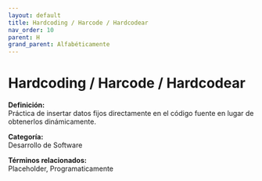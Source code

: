 ```yaml
---
layout: default
title: Hardcoding / Harcode / Hardcodear
nav_order: 10
parent: H
grand_parent: Alfabéticamente
---
```


# Hardcoding / Harcode / Hardcodear

**Definición:**  
Práctica de insertar datos fijos directamente en el código fuente en lugar de obtenerlos dinámicamente.

**Categoría:**  
Desarrollo de Software  

  


**Términos relacionados:**  
Placeholder, Programaticamente
